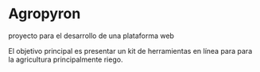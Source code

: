 # Agropyron 
proyecto para el desarrollo de una plataforma web

El objetivo principal es presentar un kit de herramientas en línea para para la agricultura principalmente riego.

